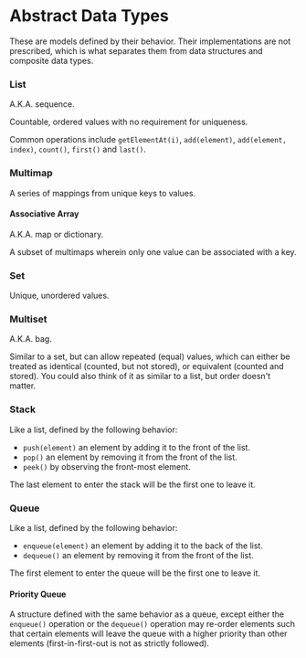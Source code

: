 # Abstract Data Types

These are models defined by their behavior. Their implementations are not prescribed, which is what separates them from data structures and composite data types.

### List

A.K.A. sequence.

Countable, ordered values with no requirement for uniqueness.

Common operations include `getElementAt(i)`, `add(element)`, `add(element, index)`, `count()`, `first()` and `last()`.

### Multimap

A series of mappings from unique keys to values.<br>

#### Associative Array

A.K.A. map or dictionary.

A subset of multimaps wherein only one value can be associated with a key.

### Set
 
Unique, unordered values.

### Multiset

A.K.A. bag.

Similar to a set, but can allow repeated (equal) values, which can either be treated as identical (counted, but not stored), or equivalent (counted and stored). You could also think of it as similar to a list, but order doesn't matter.

### Stack

Like a list, defined by the following behavior:
- `push(element)` an element by adding it to the front of the list.
- `pop()` an element by removing it from the front of the list.
- `peek()` by observing the front-most element.

The last element to enter the stack will be the first one to leave it.

### Queue

Like a list, defined by the following behavior:
- `enqueue(element)` an element by adding it to the back of the list.
- `dequeue()` an element by removing it from the front of the list.

The first element to enter the queue will be the first one to leave it.

#### Priority Queue

A structure defined with the same behavior as a queue, except either the `enqueue()` operation or the `dequeue()` operation may re-order elements such that certain elements will leave the queue with a higher priority than other elements (first-in-first-out is not as strictly followed).